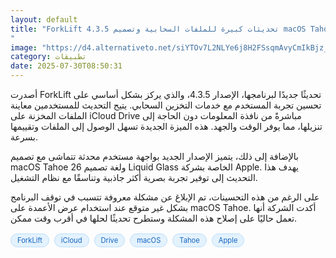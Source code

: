 ```yaml
---
layout: default
title: "ForkLift 4.3.5 تحديثات كبيرة للملفات السحابية وتصميم macOS Tahoe
"
image: "https://d4.alternativeto.net/siYTOv7L2NLYe6j8H2FSsqmAvyCmIkBjz_6J3RjLVLk/rs:fill:1520:760:0/g:ce:0:0/YWJzOi8vZGlzdC9jb250ZW50LzE3NTM4NjU0MzE3MTkucG5n.png"
category: تطبيقات
date: 2025-07-30T08:50:31
---
```


أصدرت ForkLift تحديثًا جديدًا لبرنامجها، الإصدار 4.3.5، والذي يركز بشكل أساسي على تحسين تجربة المستخدم مع خدمات التخزين السحابي. يتيح التحديث للمستخدمين معاينة الملفات المخزنة على iCloud Drive مباشرةً من نافذة المعلومات دون الحاجة إلى تنزيلها، مما يوفر الوقت والجهد. هذه الميزة الجديدة تسهل الوصول إلى الملفات وتقييمها بسرعة.

بالإضافة إلى ذلك، يتميز الإصدار الجديد بواجهة مستخدم محدثة تتماشى مع تصميم macOS Tahoe 26 ولغة تصميم Liquid Glass الخاصة بشركة Apple. يهدف هذا التحديث إلى توفير تجربة بصرية أكثر جاذبية وتناسقًا مع نظام التشغيل.

على الرغم من هذه التحسينات، تم الإبلاغ عن مشكلة معروفة تتسبب في توقف البرنامج بشكل غير متوقع عند استخدام عرض الأعمدة على macOS Tahoe. أكدت الشركة أنها تعمل حاليًا على إصلاح هذه المشكلة وستطرح تحديثًا لحلها في أقرب وقت ممكن.

<div style="margin-top:2px; margin-bottom:2px;"><a href="https://bidjadraft.github.io/?query=ForkLift" style="background:#e3f2fd; color:#1565c0; font-size:80%; border-radius:12px; padding:3px 10px; margin:2px 4px 2px 0; display:inline-block; border:1px solid #bbdefb; text-decoration:none;">ForkLift</a> <a href="https://bidjadraft.github.io/?query=iCloud" style="background:#e3f2fd; color:#1565c0; font-size:80%; border-radius:12px; padding:3px 10px; margin:2px 4px 2px 0; display:inline-block; border:1px solid #bbdefb; text-decoration:none;">iCloud</a> <a href="https://bidjadraft.github.io/?query=Drive" style="background:#e3f2fd; color:#1565c0; font-size:80%; border-radius:12px; padding:3px 10px; margin:2px 4px 2px 0; display:inline-block; border:1px solid #bbdefb; text-decoration:none;">Drive</a> <a href="https://bidjadraft.github.io/?query=macOS" style="background:#e3f2fd; color:#1565c0; font-size:80%; border-radius:12px; padding:3px 10px; margin:2px 4px 2px 0; display:inline-block; border:1px solid #bbdefb; text-decoration:none;">macOS</a> <a href="https://bidjadraft.github.io/?query=Tahoe" style="background:#e3f2fd; color:#1565c0; font-size:80%; border-radius:12px; padding:3px 10px; margin:2px 4px 2px 0; display:inline-block; border:1px solid #bbdefb; text-decoration:none;">Tahoe</a> <a href="https://bidjadraft.github.io/?query=Apple" style="background:#e3f2fd; color:#1565c0; font-size:80%; border-radius:12px; padding:3px 10px; margin:2px 4px 2px 0; display:inline-block; border:1px solid #bbdefb; text-decoration:none;">Apple</a></div><br><br>
